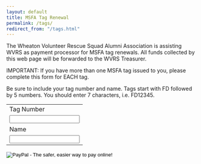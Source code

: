 ```yaml
---
layout: default
title: MSFA Tag Renewal
permalink: /tags/
redirect_from: "/tags.html"
---
```

<p>The Wheaton Volunteer Rescue Squad Alumni Association is assisting WVRS as payment processor for MSFA tag renewals. All funds collected by this web page will be forwarded to the WVRS Treasurer.</p>

<p>IMPORTANT: If you have more than one MSFA tag issued to you, please complete this form for EACH tag.</p>

<p>Be sure to include your tag number and name. Tags start with FD followed by 5 numbers. You should enter 7 characters, i.e. FD12345.</p>

<form target="paypal" action="https://www.paypal.com/cgi-bin/webscr" method="post">
<input type="hidden" name="cmd" value="_s-xclick">
<input type="hidden" name="hosted_button_id" value="QPKK5GBBYQGHJ">
<table>
<tr><td><input type="hidden" name="on0" value="Tag Number">Tag Number</td></tr><tr><td><input type="text" name="os0" maxlength="200"></td></tr>
<tr><td><input type="hidden" name="on1" value="Name">Name</td></tr><tr><td><input type="text" name="os1" maxlength="200"></td></tr>
</table>
<input type="image" src="https://www.paypalobjects.com/en_US/i/btn/btn_cart_LG.gif" border="0" name="submit" alt="PayPal - The safer, easier way to pay online!">
<img alt="" border="0" src="https://www.paypalobjects.com/en_US/i/scr/pixel.gif" width="1" height="1">
</form>
